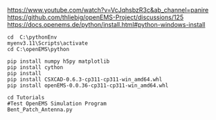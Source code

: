 https://www.youtube.com/watch?v=VcJqhsbzR3c&ab_channel=panire
https://github.com/thliebig/openEMS-Project/discussions/125
https://docs.openems.de/python/install.html#python-windows-install
```
cd  C:\pythonEnv
myenv3.11\Scripts\activate
cd C:\openEMS\python

pip install numpy h5py matplotlib
pip install cython
pip install 
pip install CSXCAD-0.6.3-cp311-cp311-win_amd64.whl
pip install openEMS-0.0.36-cp311-cp311-win_amd64.whl

cd Tutorials
#Test OpenEMS Simulation Program
Bent_Patch_Antenna.py
```
